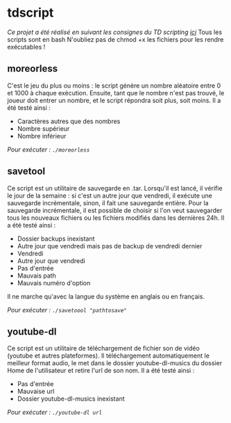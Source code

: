 # tdscript
*Ce projet a été réalisé en suivant les consignes du TD scripting [ici](https://gitlab.com/alsim/linux1/blob/master/TD-scripting.md)*
Tous les scripts sont en bash
N'oubliez pas de chmod +x les fichiers pour les rendre exécutables !

## moreorless
C'est le jeu du plus ou moins : le script génère un nombre aléatoire entre 0 et 1000 à chaque exécution. Ensuite, tant que le nombre n'est pas trouvé, le joueur doit entrer un nombre, et le script répondra soit plus, soit moins.
Il a été testé ainsi :
* Caractères autres que des nombres
* Nombre supérieur
* Nombre inférieur

*Pour exécuter : `./moreorless`*

## savetool
Ce script est un utilitaire de sauvegarde en .tar. Lorsqu'il est lancé, il vérifie le jour de la semaine : si c'est un autre jour que vendredi, il exécute une sauvegarde incrémentale, sinon, il fait une sauvegarde entière. Pour la sauvegarde incrémentale, il est possible de choisir si l'on veut sauvegarder tous les nouveaux fichiers ou les fichiers modifiés dans les dernières 24h.
Il a été testé ainsi :
* Dossier backups inexistant
* Autre jour que vendredi mais pas de backup de vendredi dernier
* Vendredi
* Autre jour que vendredi
* Pas d'entrée
* Mauvais path
* Mauvais numéro d'option

Il ne marche qu'avec la langue du système en anglais ou en français.

*Pour exécuter : `./savetoool "pathtosave"`*

## youtube-dl
Ce script est un utilitaire de téléchargement de fichier son de vidéo (youtube et autres plateformes). Il téléchargement automatiquement le meilleur format audio, le met dans le dossier youtube-dl-musics du dossier Home de l'utilisateur et retire l'url de son nom.
Il a été testé ainsi :
* Pas d'entrée
* Mauvaise url
* Dossier youtube-dl-musics inexistant

*Pour exécuter : `./youtube-dl url`*
